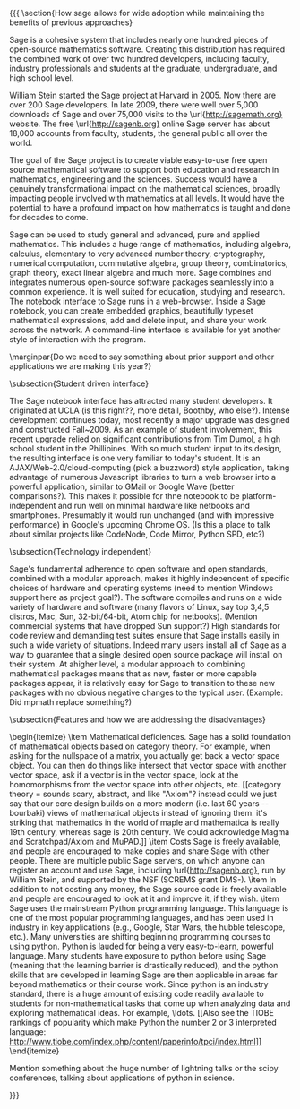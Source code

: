 {{{
\section{How sage allows for wide adoption while maintaining the benefits of previous approaches}

Sage is a cohesive system that includes nearly one hundred pieces of
open-source mathematics software.  Creating this distribution has
required the combined work of over two hundred developers, including faculty, industry
professionals and students at the graduate, undergraduate, and high school level.

William Stein started the Sage project at Harvard in 2005.  Now there are over 200 Sage developers.  In late 2009, there were well over 5,000 downloads of Sage and over 75,000 visits to the \url{http://sagemath.org} website.  The free \url{http://sagenb.org} online Sage server has about 18,000 accounts from faculty, students, the general public all over the world.

The goal of the Sage project is to create viable easy-to-use free open
source mathematical software to support both education and research in
mathematics, engineering and the sciences.  Success would have a
genuinely transformational impact on the mathematical sciences,
broadly impacting people involved with mathematics at all levels.  It
would have the potential to have a profound impact on how mathematics
is taught and done for decades to come.

Sage can be used to study general and advanced, pure and applied
mathematics. This includes a huge range of mathematics, including
algebra, calculus, elementary to very advanced number theory,
cryptography, numerical computation, commutative algebra, group
theory, combinatorics, graph theory, exact linear algebra and much
more.  Sage combines and integrates numerous open-source software 
packages seamlessly into a common experience. It
is well suited for education, studying and research.  The notebook interface to
Sage runs in a web-browser.  Inside a
Sage notebook, you can create embedded graphics, beautifully typeset
mathematical expressions, add and delete input, and share your work
across the network.  A command-line interface is available for yet 
another style of interaction with the program.

\marginpar{Do we need to say something about prior support and other applications we are making this year?}


\subsection{Student driven interface}

The Sage notebook interface has attracted many student developers.  It originated at UCLA (is this right??, more detail, Boothby, who else?).  Intense development continues today, most recently a major upgrade was designed and constructed Fall~2009.  As an example of student involvement, this recent upgrade relied on significant contributions from Tim Dumol, a high school student in the Phillipines.  With so much student input to its design, the resulting interface is one very familiar to today's student.  It is an AJAX/Web-2.0/cloud-computing (pick a buzzword) style application, taking advantage of numerous Javascript libraries to turn a web browser into a powerful application, similar to GMail or Google Wave (better comparisons?).  This makes it possible for thne notebook to be platform-independent and run well on minimal hardware like netbooks and smartphones.  Presumably it would run unchanged (and with impressive performance) in Google's upcoming Chrome OS.  (Is this a place to talk about similar projects like CodeNode, Code Mirror, Python SPD, etc?)

\subsection{Technology independent}

Sage's fundamental adherence to open software and open standards, combined with a modular approach, makes it highly independent of specific choices of hardware and operating systems (need to mention Windows support here as project goal?).  The software compiles and runs on a wide variety of hardware and software (many flavors of Linux, say top 3,4,5 distros, Mac, Sun, 32-bit/64-bit, Atom chip for netbooks).  (Mention commercial systems that have dropped Sun support?)  High standards for code review and demanding test suites ensure that Sage installs easily in such a wide variety of situations.  Indeed many users install all of Sage as a way to guarantee that a single desired open source package will install on their system.  At ahigher level, a modular approach to combining mathematical packages means that as new, faster or more capable packages appear, it is relatively easy for Sage to transition to these new packages with no obvious negative changes to the typical user.  (Example: Did mpmath replace something?)

\subsection{Features and how we are addressing the disadvantages}

\begin{itemize}
\item  Mathematical deficiences.  Sage has a solid foundation of mathematical objects based on category theory.  For example, when asking for the nullspace of a matrix, you actually get back a vector space object.  You can then do things like intersect that vector space with another vector space, ask if a vector is in the vector space, look at the homomorphisms from the vector space into other objects, etc.  [[category theory = sounds scary, abstract, and like "Axiom"?   instead could we just say that our core design builds on a more modern (i.e. last 60 years -- bourbaki) views of mathematical objects instead of ignoring them.    it's striking that mathematics in the world of maple and mathematica is really 19th century, whereas sage is 20th century.  We could acknowledge Magma and Scratchpad/Axiom and MuPAD.]]
\item  Costs  Sage is freely available, and people are encouraged to make copies and share Sage with other people.  There are multiple public Sage servers, on which anyone can register an account and use Sage, including \url{http://sagenb.org}, run by William Stein, and supported by the NSF (SCREMS grant DMS-).
\item  In addition to not costing any money, the Sage source code is freely available and people are encouraged to look at it and improve it, if they wish.
\item  Sage uses the mainstream Python programming language.  This language is one of the most popular programming languages, and has been used in industry in key applications (e.g., Google, Star Wars, the hubble telescope, etc.).  Many universities are shifting beginning programming courses to using python.  Python is lauded for being a very easy-to-learn, powerful language.  Many students have exposure to python before using Sage (meaning that the learning barrier is drastically reduced), and the python skills that are developed in learning Sage are then applicable in areas far beyond mathematics or their course work.  Since python is an industry standard, there is a huge amount of existing code readily available to students for non-mathematical tasks that come up when analyzing data and exploring mathematical ideas.  For example,  \ldots.
[[Also see the TIOBE rankings of popularity which make Python the number 2 or 3 interpreted language: http://www.tiobe.com/index.php/content/paperinfo/tpci/index.html]]
\end{itemize}



Mention something about the huge number of lightning talks or the scipy conferences, talking about applications of python in science.

}}}
